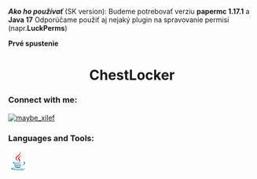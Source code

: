 

***Ako ho používať*** (SK version):
Budeme potrebovať verziu **papermc 1.17.1** a **Java 17**
Odporúčame použiť aj nejaký plugin na spravovanie permisí (napr.**LuckPerms**)

**Prvé spustenie**

<h1 align="center">ChestLocker</h1>

<h3 align="left" font-size="100px">Connect with me:</h3>
<p align="left">
<a href="https://instagram.com/maybe_xilef" target="blank"><img align="center" src="https://raw.githubusercontent.com/rahuldkjain/github-profile-readme-generator/master/src/images/icons/Social/instagram.svg" alt="maybe_xilef" height="30" width="40" /></a>
</p>

<h3 align="left">Languages and Tools:</h3>
<p align="left"> <a href="https://www.java.com" target="_blank" rel="noreferrer"> <img src="https://raw.githubusercontent.com/devicons/devicon/master/icons/java/java-original.svg" alt="java" width="40" height="40"/> </a> </p>

